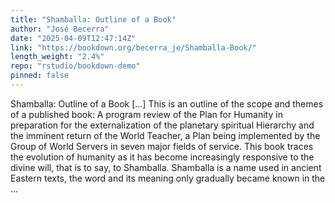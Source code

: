 ```yaml
---
title: "Shamballa: Outline of a Book"
author: "José Becerra"
date: "2025-04-09T12:47:14Z"
link: "https://bookdown.org/becerra_je/Shamballa-Book/"
length_weight: "2.4%"
repo: "rstudio/bookdown-demo"
pinned: false
---
```


Shamballa: Outline of a Book [...] This is an outline of the scope and themes of a published book: A program review of the Plan for Humanity in preparation for the externalization of the planetary spiritual Hierarchy and the imminent return of the World Teacher, a Plan being implemented by the Group of World Servers in seven major fields of service. This book traces the evolution of humanity as it has become increasingly responsive to the divine will, that is to say, to Shamballa. Shamballa is a name used in ancient Eastern texts, the word and its meaning only gradually became known in the ...
